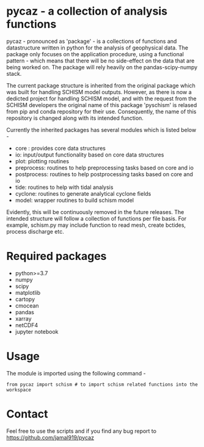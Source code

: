 # pycaz - a collection of analysis functions
pycaz - pronounced as 'package' - is a collections of functions and datastructure written in python for the analysis of geophysical data. The package only focuses on the application procedure, using a functional pattern - which means that there will be no side-effect on the data that are being worked on. The package will rely heavily on the pandas-scipy-numpy stack.

The current package structure is inherited from the original package which was built for handling SCHISM model outputs. However, as there is now a dedicted project for handling SCHISM model, and with the request from the SCHISM developers the original name of this package 'pyschism' is relased from pip and conda repository for their use. Consequently, the name of this repository is changed along with its intended function. 

Currently the inherited packages has several modules which is listed below - 
* core : provides core data structures
* io: input/output functionality based on core data structures
* plot: plotting routines
* preprocess: routines to help preprocessing tasks based on core and io
* postprocess: routines to help postprocessing tasks based on core and io
* tide: routines to help with tidal analysis
* cyclone: routines to generate analytical cyclone fields
* model: wrapper routines to build schism model

Evidently, this will be continuously removed in the future releases. The intended structure will follow a collection of functions per file basis. For example, schism.py may include function to read mesh, create bctides, process discharge etc.

# Required packages
* python>=3.7
* numpy
* scipy 
* matplotlib
* cartopy
* cmocean
* pandas 
* xarray 
* netCDF4 
* jupyter notebook  

# Usage
The module is imported using the following command - 

```
from pycaz import schism # to import schism related functions into the workspace
```

# Contact
Feel free to use the scripts and if you find any bug report to https://github.com/jamal919/pycaz